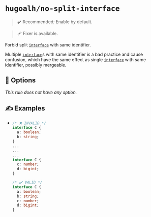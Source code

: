 # `hugoalh/no-split-interface`

> ✔️ Recommended; Enable by default.

> 🩹 Fixer is available.

Forbid split [`interface`][typescript-interface] with same identifier.

Multiple [`interface`][typescript-interface]s with same identifier is a bad practice and cause confusion, which have the same effect as single [`interface`][typescript-interface] with same identifier, possibly mergeable.

## 🔧 Options

*This rule does not have any option.*

## ✍️ Examples

- ```ts
  /* ❌ INVALID */
  interface C {
    a: boolean;
    b: string;
  }
  ...
  ...
  ...
  interface C {
    c: number;
    d: bigint;
  }

  /* ✔️ VALID */
  interface C {
    a: boolean;
    b: string;
    c: number;
    d: bigint;
  }
  ```

[typescript-interface]: https://www.typescriptlang.org/docs/handbook/2/everyday-types.html#interfaces
